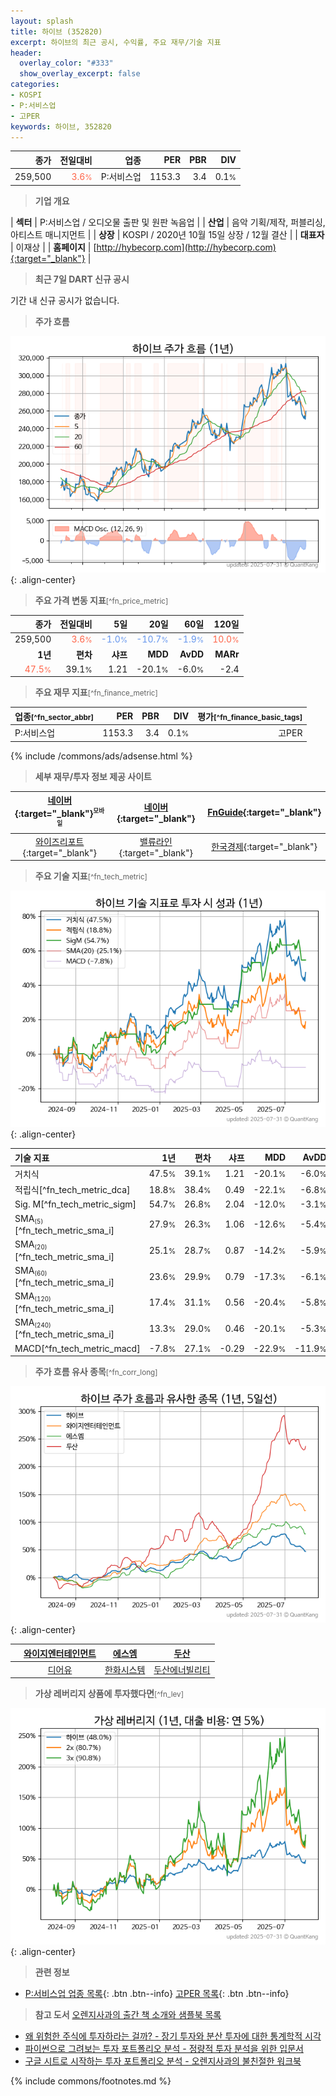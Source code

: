 ```yaml
---
layout: splash
title: 하이브 (352820)
excerpt: 하이브의 최근 공시, 수익률, 주요 재무/기술 지표
header:
  overlay_color: "#333"
  show_overlay_excerpt: false
categories:
- KOSPI
- P:서비스업
- 고PER
keywords: 하이브, 352820
---
```


| **종가** | **전일대비** | **업종** | **PER** | **PBR** | **DIV** |
| -------: | -----------: | -------: | ------: | ------: | ------: |
| 259,500 | <span style="color: tomato">3.6<small>%</small></span> | P:서비스업 | 1153.3 | 3.4 | 0.1<small>%</small> |

<!-- more -->


> **기업 개요**<a id="company"></a>

| <span style="white-space:nowrap;">**섹터**</span> | P:서비스업 / 오디오물 출판 및 원판 녹음업 |
| <span style="white-space:nowrap;">**산업**</span> | 음악 기획/제작, 퍼블리싱, 아티스트 매니지먼트 |
| <span style="white-space:nowrap;">**상장**</span> | KOSPI / 2020년 10월 15일 상장 / 12월 결산 |
| <span style="white-space:nowrap;">**대표자**</span> | 이재상 |
| <span style="white-space:nowrap;">**홈페이지**</span> | [http://hybecorp.com](http://hybecorp.com){:target="_blank"} |


> **최근 7일 DART 신규 공시**<a id="dart"></a>

기간 내 신규 공시가 없습니다.


> **주가 흐름**<a id="price"></a>

![352820](/stock/images/352820.png){: .align-center}


> **주요 가격 변동 지표**<small>[^fn_price_metric]</small>

| **종가** | **전일대비** | **5일** | **20일** | **60일** | **120일** |
| -------: | -----------: | ------: | -------: | -------: | --------: |
| 259,500 | <span style="color: tomato">3.6<small>%</small></span> | <span style="color: cornflowerblue">-1.0<small>%</small></span> | <span style="color: cornflowerblue">-10.7<small>%</small></span> | <span style="color: cornflowerblue">-1.9<small>%</small></span> | <span style="color: tomato">10.0<small>%</small></span> |
| **1년** | **편차** | **샤프** | **MDD** | **AvDD** | **MARr** |
| <span style="color: tomato">47.5<small>%</small></span> | 39.1<small>%</small> | 1.21 | -20.1<small>%</small> | -6.0<small>%</small> | -2.4 |


> **주요 재무 지표**<small>[^fn_finance_metric]</small>

| **업종**<small>[^fn_sector_abbr]</small> | **PER** | **PBR** | **DIV** | **평가**<small>[^fn_finance_basic_tags]</small> |
| :--------------------------------------- | ------: | ------: | ------: | ----------------------------------------------: |
| P:서비스업 | 1153.3 | 3.4 | 0.1<small>%</small> | 고PER |



{% include /commons/ads/adsense.html %}

> **세부 재무/투자 정보 제공 사이트**

| [네이버](https://m.stock.naver.com/domestic/stock/352820/finance/summary){:target="_blank"}<sup><small>모바일</small></sup> | [네이버](https://finance.naver.com/item/coinfo.naver?code=352820){:target="_blank"} | [FnGuide](https://comp.fnguide.com/SVO2/ASP/SVD_Invest.asp?gicode=A352820&MenuYn=Y){:target="_blank"} |
| :---: | :---: | :---: |
| [와이즈리포트](https://comp.wisereport.co.kr/company/c1040001.aspx?cmp_cd=352820){:target="_blank"} | [밸류라인](https://www.valueline.co.kr/finance/summary/352820){:target="_blank"} | [한국경제](https://markets.hankyung.com/stock/352820/financial-summary){:target="_blank"} |


> **주요 기술 지표**<small>[^fn_tech_metric]</small>


![352820](/stock/images/352820_tech.png){: .align-center}

| **기술 지표** | **1년** | **편차** | **샤프** | **MDD** | **AvDD** |
| :------------ | ------: | -----------: | -------: | ------: | -------: |
| 거치식 | 47.5<small>%</small> | 39.1<small>%</small> | 1.21 | -20.1<small>%</small> | -6.0<small>%</small> |
| 적립식[^fn_tech_metric_dca] | 18.8<small>%</small> | 38.4<small>%</small> | 0.49 | -22.1<small>%</small> | -6.8<small>%</small> |
| Sig. M[^fn_tech_metric_sigm] | 54.7<small>%</small> | 26.8<small>%</small> | 2.04 | -12.0<small>%</small> | -3.1<small>%</small> |
| SMA<small><sub>(5)</sub></small>[^fn_tech_metric_sma_i] | 27.9<small>%</small> | 26.3<small>%</small> | 1.06 | -12.6<small>%</small> | -5.4<small>%</small> |
| SMA<small><sub>(20)</sub></small>[^fn_tech_metric_sma_i] | 25.1<small>%</small> | 28.7<small>%</small> | 0.87 | -14.2<small>%</small> | -5.9<small>%</small> |
| SMA<small><sub>(60)</sub></small>[^fn_tech_metric_sma_i] | 23.6<small>%</small> | 29.9<small>%</small> | 0.79 | -17.3<small>%</small> | -6.1<small>%</small> |
| SMA<small><sub>(120)</sub></small>[^fn_tech_metric_sma_i] | 17.4<small>%</small> | 31.1<small>%</small> | 0.56 | -20.4<small>%</small> | -5.8<small>%</small> |
| SMA<small><sub>(240)</sub></small>[^fn_tech_metric_sma_i] | 13.3<small>%</small> | 29.0<small>%</small> | 0.46 | -20.1<small>%</small> | -5.3<small>%</small> |
| MACD[^fn_tech_metric_macd] | -7.8<small>%</small> | 27.1<small>%</small> | -0.29 | -22.9<small>%</small> | -11.9<small>%</small> |


> **주가 흐름 유사 종목**<a id="corr"></a><small>[^fn_corr_long]</small>

![352820](/stock/images/352820_corr.png){: .align-center}

|       | [와이지엔터테인먼트](/122870/) | [에스엠](/041510/) | [두산](/000150/) |
| :---: | :------------------------------------: | :------------------------------------: | :------------------------------------: |
|       | [디어유](/376300/) | [한화시스템](/272210/) | [두산에너빌리티](/034020/) |


> **가상 레버리지 상품에 투자했다면**<a id="2x"></a><small>[^fn_lev]</small>

![352820](/stock/images/352820_2x.png){: .align-center}


> **관련 정보**

- [P:서비스업 업종 목록](/stats/sector/kospi_업종_서비스업_종목/){: .btn .btn--info} [고PER 목록](/fn/fn_high_per/){: .btn .btn--info}

> **참고 도서** [오렌지사과의 출간 책 소개와 샘플북 목록](https://kongdori.tistory.com/691)

- [왜 위험한 주식에 투자하라는 걸까? - 장기 투자와 분산 투자에 대한 통계학적 시각](https://kongdori.tistory.com/421)
- [파이썬으로 그려보는 투자 포트폴리오 분석  - 정량적 투자 분석을 위한 입문서](https://kongdori.tistory.com/643)
- [구글 시트로 시작하는 투자 포트폴리오 분석 - 오렌지사과의 불친절한 워크북](https://kongdori.tistory.com/449)


{% include commons/footnotes.md %}